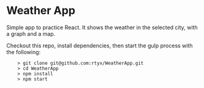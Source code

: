 # Weather App

Simple app to practice React. It shows the weather in the selected city, with a graph and a map.

Checkout this repo, install dependencies, then start the gulp process with the following:

```
	> git clone git@github.com:rtyx/WeatherApp.git
	> cd WeatherApp
	> npm install
	> npm start
```
